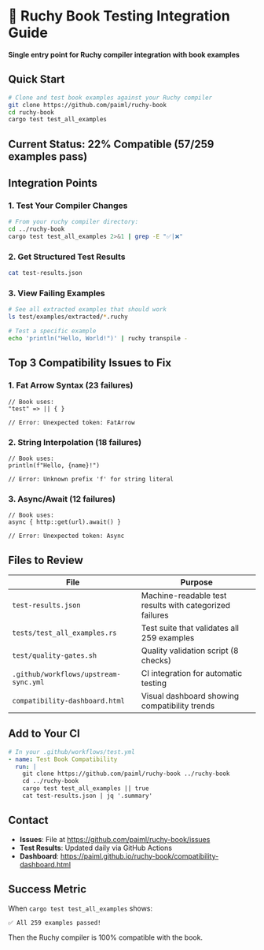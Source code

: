 # 🔗 Ruchy Book Testing Integration Guide

**Single entry point for Ruchy compiler integration with book examples**

## Quick Start

```bash
# Clone and test book examples against your Ruchy compiler
git clone https://github.com/paiml/ruchy-book
cd ruchy-book
cargo test test_all_examples
```

## Current Status: 22% Compatible (57/259 examples pass)

## Integration Points

### 1. Test Your Compiler Changes
```bash
# From your ruchy compiler directory:
cd ../ruchy-book
cargo test test_all_examples 2>&1 | grep -E "✅|❌"
```

### 2. Get Structured Test Results
```bash
cat test-results.json
```

### 3. View Failing Examples
```bash
# See all extracted examples that should work
ls test/examples/extracted/*.ruchy

# Test a specific example
echo 'println("Hello, World!")' | ruchy transpile -
```

## Top 3 Compatibility Issues to Fix

### 1. Fat Arrow Syntax (23 failures)
```ruchy
// Book uses:
"test" => || { }

// Error: Unexpected token: FatArrow
```

### 2. String Interpolation (18 failures)  
```ruchy
// Book uses:
println(f"Hello, {name}!")

// Error: Unknown prefix 'f' for string literal
```

### 3. Async/Await (12 failures)
```ruchy
// Book uses:
async { http::get(url).await() }

// Error: Unexpected token: Async
```

## Files to Review

| File | Purpose |
|------|---------|
| `test-results.json` | Machine-readable test results with categorized failures |
| `tests/test_all_examples.rs` | Test suite that validates all 259 examples |
| `test/quality-gates.sh` | Quality validation script (8 checks) |
| `.github/workflows/upstream-sync.yml` | CI integration for automatic testing |
| `compatibility-dashboard.html` | Visual dashboard showing compatibility trends |

## Add to Your CI

```yaml
# In your .github/workflows/test.yml
- name: Test Book Compatibility
  run: |
    git clone https://github.com/paiml/ruchy-book ../ruchy-book
    cd ../ruchy-book
    cargo test test_all_examples || true
    cat test-results.json | jq '.summary'
```

## Contact

- **Issues**: File at https://github.com/paiml/ruchy-book/issues
- **Test Results**: Updated daily via GitHub Actions
- **Dashboard**: https://paiml.github.io/ruchy-book/compatibility-dashboard.html

## Success Metric

When `cargo test test_all_examples` shows:
```
✅ All 259 examples passed!
```

Then the Ruchy compiler is 100% compatible with the book.